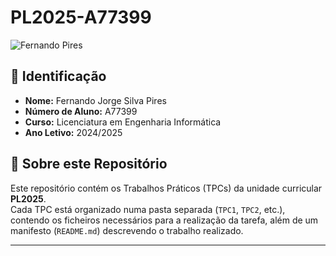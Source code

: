 # PL2025-A77399

![Fernando Pires](fernandopires.jpg)  

## 📌 Identificação  
- **Nome:** Fernando Jorge Silva Pires
- **Número de Aluno:** A77399
- **Curso:** Licenciatura em Engenharia Informática
- **Ano Letivo:** 2024/2025

## 📖 Sobre este Repositório  
Este repositório contém os Trabalhos Práticos (TPCs) da unidade curricular **PL2025**.  
Cada TPC está organizado numa pasta separada (`TPC1`, `TPC2`, etc.), contendo os ficheiros necessários para a realização da tarefa, além de um manifesto (`README.md`) descrevendo o trabalho realizado.  

---

